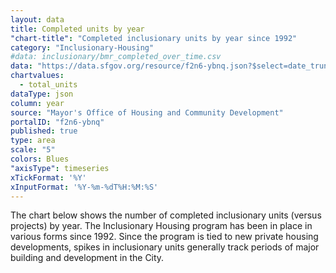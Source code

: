 ```yaml
---
layout: data
title: Completed units by year
"chart-title": "Completed inclusionary units by year since 1992"
category: "Inclusionary-Housing"
#data: inclusionary/bmr_completed_over_time.csv
data: "https://data.sfgov.org/resource/f2n6-ybnq.json?$select=date_trunc_y(building_completion_year)%20as%20%22year%22,sum(total_bmr_s_in_this_building_or_phase)%20as%20%22total_units%22&$group=year&$where=building_completion_year>'1991-01-01'&$order=year"
chartvalues:
  - total_units
dataType: json
column: year
source: "Mayor's Office of Housing and Community Development"
portalID: "f2n6-ybnq"
published: true
type: area
scale: "5"
colors: Blues
"axisType": timeseries
xTickFormat: '%Y'
xInputFormat: '%Y-%m-%dT%H:%M:%S'
---
```


The chart below shows the number of completed inclusionary units (versus projects) by year. The Inclusionary Housing program has been in place in various forms since 1992. Since the program is tied to new private housing developments, spikes in inclusionary units generally track periods of major building and development in the City.
